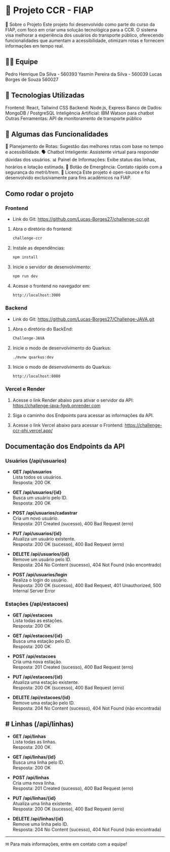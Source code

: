 # 🚆 Projeto CCR - FIAP

📌 Sobre o Projeto Este projeto foi desenvolvido como parte do curso da FIAP, com foco em criar uma solução tecnológica para a CCR. O sistema visa melhorar a experiência dos usuários do transporte público, oferecendo funcionalidades que aumentam a acessibilidade, otimizam rotas e fornecem informações em tempo real.

 ## 👨‍💻 Equipe

Pedro Henrique Da Silva - 560393
Yasmin Pereira da Silva - 560039
Lucas Borges de Souza 560027

## 🔧 Tecnologias Utilizadas

Frontend: React, Tailwind CSS
Backend: Node.js, Express
Banco de Dados: MongoDB / PostgreSQL
Inteligência Artificial: IBM Watson para chatbot
Outras Ferramentas: API de monitoramento de transporte público

## 🚀 Algumas das Funcionalidades

📍 Planejamento de Rotas: Sugestão das melhores rotas com base no tempo e acessibilidade.
🗣 Chatbot Inteligente: Assistente virtual para responder dúvidas dos usuários.
📊 Painel de Informações: Exibe status das linhas, horários e lotação estimada.
🔴 Botão de Emergência: Contato rápido com a segurança do metrô/trem.
📜 Licença Este projeto é open-source e foi desenvolvido exclusivamente para fins acadêmicos na FIAP.

## Como rodar o projeto

### Frontend
- Link do Git: https://github.com/Lucas-Borges27/challenge-ccr.git

1. Abra o diretório do frontend:
   ```bash
   challenge-ccr
   ```
2. Instale as dependências:
    ```bash
    npm install
    ```
3. Inicie o servidor de desenvolvimento:
    ```bash
    npm run dev
    ```
4. Acesse o frontend no navegador em:
    ```bash
    http://localhost:3000
    ```

### Backend
- Link do Git: https://github.com/Lucas-Borges27/Challenge-JAVA.git

1. Abra o diretório do BackEnd:
   ```bash
   Challenge-JAVA
   ```
2. Inicie o modo de desenvolvimento do Quarkus:
    ```bash
    ./mvnw quarkus:dev
    ```
3. Inicie o modo de desenvolvimento do Quarkus:
    ```bash
    http://localhost:8080
    ```

### Vercel e Render
1. Acesse o link Render abaixo para ativar o servidor da API: 
https://challenge-java-fgyb.onrender.com

2. Siga o caminho dos Endpoints para acessar as informações da API.

3. Acesse o link Vercel abaixo para acessar o Frontend:
https://challenge-ccr-phi.vercel.app/

## Documentação dos Endpoints da API

### Usuários (/api/usuarios)

- **GET /api/usuarios**  
  Lista todos os usuários.  
  Resposta: 200 OK

- **GET /api/usuarios/{id}**  
  Busca um usuário pelo ID.  
  Resposta: 200 OK

- **POST /api/usuarios/cadastrar**  
  Cria um novo usuário.  
  Resposta: 201 Created (sucesso), 400 Bad Request (erro)

- **PUT /api/usuarios/{id}**  
  Atualiza um usuário existente.  
  Resposta: 200 OK (sucesso), 400 Bad Request (erro)

- **DELETE /api/usuarios/{id}**  
  Remove um usuário pelo ID.  
  Resposta: 204 No Content (sucesso), 404 Not Found (não encontrado)

- **POST /api/usuarios/login**  
  Realiza o login do usuário.  
  Resposta: 200 OK (sucesso), 400 Bad Request, 401 Unauthorized, 500 Internal Server Error

### Estações (/api/estacoes)

- **GET /api/estacoes**  
  Lista todas as estações.  
  Resposta: 200 OK

- **GET /api/estacoes/{id}**  
  Busca uma estação pelo ID.  
  Resposta: 200 OK

- **POST /api/estacoes**  
  Cria uma nova estação.  
  Resposta: 201 Created (sucesso), 400 Bad Request (erro)

- **PUT /api/estacoes/{id}**  
  Atualiza uma estação existente.  
  Resposta: 200 OK (sucesso), 400 Bad Request (erro)

- **DELETE /api/estacoes/{id}**  
  Remove uma estação pelo ID.  
  Resposta: 204 No Content (sucesso), 404 Not Found (não encontrada)

## # Linhas (/api/linhas)

- **GET /api/linhas**  
  Lista todas as linhas.  
  Resposta: 200 OK

- **GET /api/linhas/{id}**  
  Busca uma linha pelo ID.  
  Resposta: 200 OK

- **POST /api/linhas**  
  Cria uma nova linha.  
  Resposta: 201 Created (sucesso), 400 Bad Request (erro)

- **PUT /api/linhas/{id}**  
  Atualiza uma linha existente.  
  Resposta: 200 OK (sucesso), 400 Bad Request (erro)

- **DELETE /api/linhas/{id}**  
  Remove uma linha pelo ID.  
  Resposta: 204 No Content (sucesso), 404 Not Found (não encontrada)

---

✉ Para mais informações, entre em contato com a equipe!